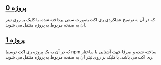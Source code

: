 ## [پروژه 0](https://github.com/funbyte-ir/react-course-1220/tree/main/Lesson_1/project_0)

که در آن به توضیح عملکردی ری اکت بصورت سنتی پرداخته شده. با کلیک بر روی تیتر آن به صفحه مربوط به پروژه منتقل می شوید.

## [پروژه 1](https://github.com/funbyte-ir/react-course-1220/tree/main/Lesson_1/project_1)

که در آن به یک پروژه ری اکت توسط npm ساخته شده و صرفا جهت آشنایی با ساختار ری اکت می باشد. با کلیک بر روی تیتر آن به صفحه مربوط به پروژه منتقل می شوید.

